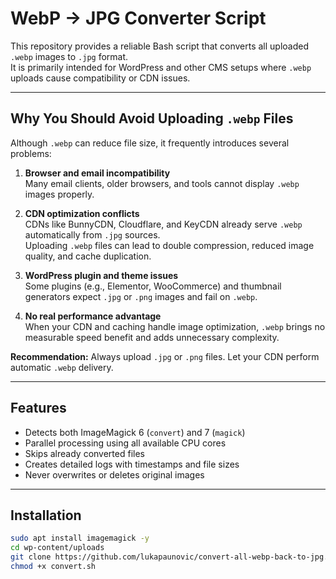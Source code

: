 # WebP → JPG Converter Script

This repository provides a reliable Bash script that converts all uploaded `.webp` images to `.jpg` format.  
It is primarily intended for WordPress and other CMS setups where `.webp` uploads cause compatibility or CDN issues.

---

## Why You Should Avoid Uploading `.webp` Files

Although `.webp` can reduce file size, it frequently introduces several problems:

1. **Browser and email incompatibility**  
   Many email clients, older browsers, and tools cannot display `.webp` images properly.

2. **CDN optimization conflicts**  
   CDNs like BunnyCDN, Cloudflare, and KeyCDN already serve `.webp` automatically from `.jpg` sources.  
   Uploading `.webp` files can lead to double compression, reduced image quality, and cache duplication.

3. **WordPress plugin and theme issues**  
   Some plugins (e.g., Elementor, WooCommerce) and thumbnail generators expect `.jpg` or `.png` images and fail on `.webp`.

4. **No real performance advantage**  
   When your CDN and caching handle image optimization, `.webp` brings no measurable speed benefit and adds unnecessary complexity.

**Recommendation:** Always upload `.jpg` or `.png` files. Let your CDN perform automatic `.webp` delivery.

---

## Features

- Detects both ImageMagick 6 (`convert`) and 7 (`magick`)
- Parallel processing using all available CPU cores
- Skips already converted files
- Creates detailed logs with timestamps and file sizes
- Never overwrites or deletes original images

---

## Installation

```bash
sudo apt install imagemagick -y
cd wp-content/uploads
git clone https://github.com/lukapaunovic/convert-all-webp-back-to-jpg.git
chmod +x convert.sh
